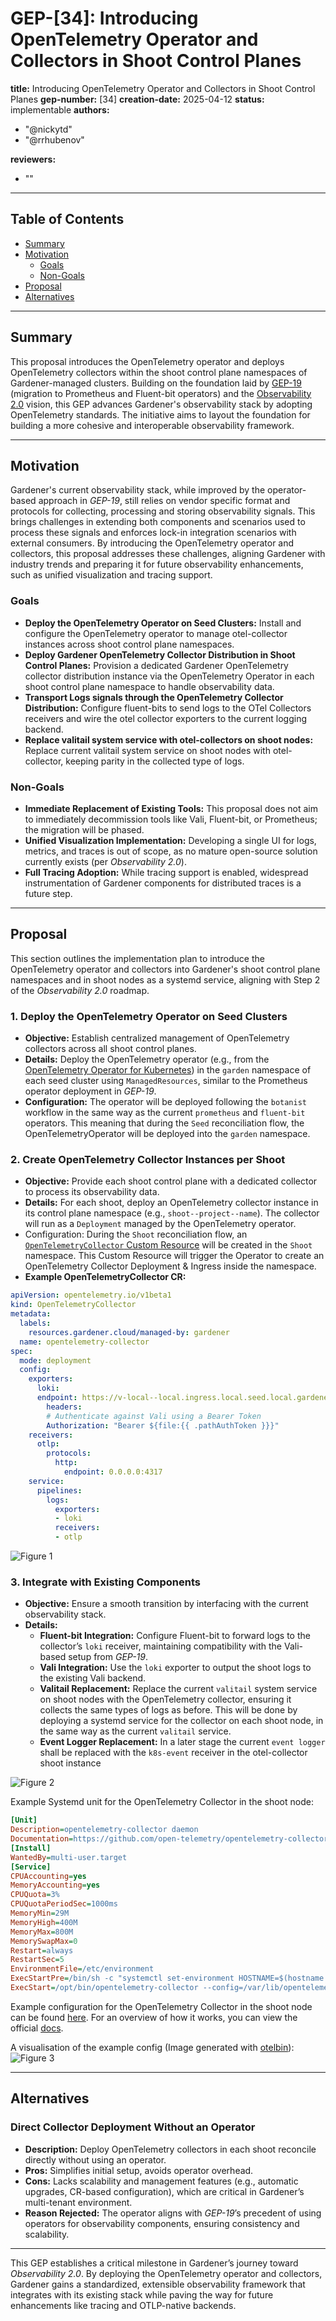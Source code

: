 # GEP-[34]: Introducing OpenTelemetry Operator and Collectors in Shoot Control Planes

**title:** Introducing OpenTelemetry Operator and Collectors in Shoot Control Planes
**gep-number:** [34]
**creation-date:** 2025-04-12
**status:** implementable
**authors:**

- "@nickytd"
- "@rrhubenov"

**reviewers:**

- ""

---

## Table of Contents

- [Summary](#summary)
- [Motivation](#motivation)
  - [Goals](#goals)
  - [Non-Goals](#non-goals)
- [Proposal](#proposal)
- [Alternatives](#alternatives)

---

## Summary

This proposal introduces the OpenTelemetry operator and deploys OpenTelemetry collectors within the shoot control plane namespaces of Gardener-managed clusters. Building on the foundation laid by [GEP-19](https://github.com/gardener/gardener/blob/master/docs/proposals/19-migrating-observability-stack-to-operators.md) (migration to Prometheus and Fluent-bit operators) and the [Observability 2.0](https://github.com/gardener/logging/blob/master/docs/observability-2.0/Observability%202.0.md) vision, this GEP advances Gardener's observability stack by adopting OpenTelemetry standards. The initiative aims to layout the foundation for building a more cohesive and interoperable observability framework.

---

## Motivation

Gardener's current observability stack, while improved by the operator-based approach in *GEP-19*, still relies on vendor specific format and protocols for collecting, processing and storing observability signals. This brings challenges in extending both components and scenarios used to process these signals and enforces lock-in integration scenarios with external consumers. By introducing the OpenTelemetry operator and collectors, this proposal addresses these challenges, aligning Gardener with industry trends and preparing it for future observability enhancements, such as unified visualization and tracing support.

### Goals

- **Deploy the OpenTelemetry Operator on Seed Clusters:** Install and configure the OpenTelemetry operator to manage otel-collector instances across shoot control plane namespaces.
- **Deploy Gardener OpenTelemetry Collector Distribution in Shoot Control Planes:** Provision a dedicated Gardener OpenTelemetry collector distribution instance via the OpenTelemetry Operator in each shoot control plane namespace to handle observability data.
- **Transport Logs signals through the OpenTelemetry Collector Distribution:** Configure fluent-bits to send logs to the OTel Collectors receivers and wire the otel collector exporters to the current logging backend.
- **Replace valitail system service with otel-collectors on shoot nodes:** Replace current valitail system service on shoot nodes with otel-collector, keeping parity in the collected type of logs.

### Non-Goals

- **Immediate Replacement of Existing Tools:** This proposal does not aim to immediately decommission tools like Vali, Fluent-bit, or Prometheus; the migration will be phased.
- **Unified Visualization Implementation:** Developing a single UI for logs, metrics, and traces is out of scope, as no mature open-source solution currently exists (per *Observability 2.0*).
- **Full Tracing Adoption:** While tracing support is enabled, widespread instrumentation of Gardener components for distributed traces is a future step.

---

## Proposal

This section outlines the implementation plan to introduce the OpenTelemetry operator and collectors into Gardener's shoot control plane namespaces and in shoot nodes as a systemd service, aligning with Step 2 of the *Observability 2.0* roadmap.

### 1. Deploy the OpenTelemetry Operator on Seed Clusters

- **Objective:** Establish centralized management of OpenTelemetry collectors across all shoot control planes.
- **Details:** Deploy the OpenTelemetry operator (e.g., from the [OpenTelemetry Operator for Kubernetes](https://github.com/open-telemetry/opentelemetry-operator)) in the `garden` namespace of each seed cluster using `ManagedResources`, similar to the Prometheus operator deployment in *GEP-19*.
- **Configuration:** The operator will be deployed following the `botanist` workflow in the same way as the current `prometheus` and `fluent-bit` operators. This meaning that during the `Seed` reconciliation flow, the OpenTelemetryOperator will be deployed into the `garden` namespace.

### 2. Create OpenTelemetry Collector Instances per Shoot

- **Objective:** Provide each shoot control plane with a dedicated collector to process its observability data.
- **Details:** For each shoot, deploy an OpenTelemetry collector instance in its control plane namespace (e.g., `shoot--project--name`). The collector will run as a `Deployment` managed by the OpenTelemetry operator.
- Configuration: During the `Shoot` reconciliation flow, an [`OpenTelemetryCollector` Custom Resource](https://github.com/open-telemetry/opentelemetry-operator/blob/main/apis/v1beta1/opentelemetrycollector_types.go) will be created in the `Shoot` namespace. This Custom Resource will trigger the Operator to create an OpenTelemetry Collector Deployment & Ingress inside the namespace.
- **Example OpenTelemetryCollector CR:**

```yaml
apiVersion: opentelemetry.io/v1beta1
kind: OpenTelemetryCollector
metadata:
  labels:
    resources.gardener.cloud/managed-by: gardener
  name: opentelemetry-collector
spec:
  mode: deployment
  config:
    exporters:
      loki:
      endpoint: https://v-local--local.ingress.local.seed.local.gardener.cloud/vali/api/v1/push
        headers:
        # Authenticate against Vali using a Bearer Token
        Authorization: "Bearer ${file:{{ .pathAuthToken }}}"
    receivers:
      otlp:
        protocols:
          http:
            endpoint: 0.0.0.0:4317
    service:
      pipelines:
        logs:
          exporters:
          - loki
          receivers:
          - otlp
```

![Figure 1](assets/gep-34-otel-operator-architecture.png)

### 3. Integrate with Existing Components

- **Objective:** Ensure a smooth transition by interfacing with the current observability stack.
- **Details:**
  - **Fluent-bit Integration:** Configure Fluent-bit to forward logs to the collector’s `loki` receiver, maintaining compatibility with the Vali-based setup from *GEP-19*.
  - **Vali Integration:** Use the `loki` exporter to output the shoot logs to the existing Vali backend.
  - **Valitail Replacement:** Replace the current `valitail` system service on shoot nodes with the OpenTelemetry collector, ensuring it collects the same types of logs as before. This will be done by deploying a systemd service for the collector on each shoot node, in the same way as the current `valitail` service.
  - **Event Logger Replacement:** In a later stage the current `event logger` shall be replaced with the `k8s-event` receiver in  the otel-collector shoot instance

![Figure 2](assets/gep-34-shoot-observability-architecture.png)

Example Systemd unit for the OpenTelemetry Collector in the shoot node:

```ini
[Unit]
Description=opentelemetry-collector daemon
Documentation=https://github.com/open-telemetry/opentelemetry-collector
[Install]
WantedBy=multi-user.target
[Service]
CPUAccounting=yes
MemoryAccounting=yes
CPUQuota=3%
CPUQuotaPeriodSec=1000ms
MemoryMin=29M
MemoryHigh=400M
MemoryMax=800M
MemorySwapMax=0
Restart=always
RestartSec=5
EnvironmentFile=/etc/environment
ExecStartPre=/bin/sh -c "systemctl set-environment HOSTNAME=$(hostname | tr [:upper:] [:lower:])"
ExecStart=/opt/bin/opentelemetry-collector --config=/var/lib/opentelemetry-collector/config/config
```

Example configuration for the OpenTelemetry Collector in the shoot node can be found [here](assets/gep-34-shoot-collector-config.yaml). For an overview of how it works, you can view the official [docs](https://opentelemetry.io/docs/collector/configuration/).

A visualisation of the example config (Image generated with [otelbin](https://github.com/dash0hq/otelbin)):
![Figure 3](assets/gep-34-collector-image.png)

---

## Alternatives

### Direct Collector Deployment Without an Operator

- **Description:** Deploy OpenTelemetry collectors in each shoot reconcile directly without using an operator.
- **Pros:** Simplifies initial setup, avoids operator overhead.
- **Cons:** Lacks scalability and management features (e.g., automatic upgrades, CR-based configuration), which are critical in Gardener’s multi-tenant environment.
- **Reason Rejected:** The operator aligns with *GEP-19*’s precedent of using operators for observability components, ensuring consistency and scalability.

---

This GEP establishes a critical milestone in Gardener’s journey toward *Observability 2.0*. By deploying the OpenTelemetry operator and collectors, Gardener gains a standardized, extensible observability framework that integrates with its existing stack while paving the way for future enhancements like tracing and OTLP-native backends.
